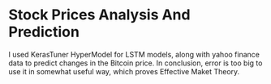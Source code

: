 # Stock Prices Analysis And Prediction

I used KerasTuner HyperModel for LSTM models, along with yahoo finance data to predict changes in the Bitcoin price. In conclusion, error is too big to use it in somewhat useful way, which proves Effective Maket Theory.

